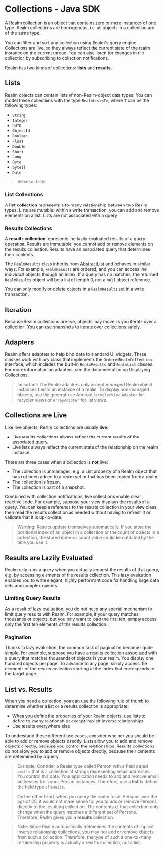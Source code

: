 # Collections - Java SDK
A Realm collection is an
object that contains zero or more instances of one
type. Realm collections
are homogenous, i.e. all objects in a collection are of the
same type.

You can filter and sort any collection using Realm's
query engine. Collections are
live, so they always reflect the
current state of the realm instance on the current
thread. You can also listen for changes in the collection by subscribing
to collection notifications.

Realm has two kinds of collections: **lists** and **results**.

## Lists
Realm objects can contain lists of non-Realm-object data
types. You can model these collections with the type `RealmList<T>`,
where `T` can be the following types:

- `String`
- `Integer`
- `UUID`
- `ObjectId`
- `Boolean`
- `Float`
- `Double`
- `Short`
- `Long`
- `Byte`
- `byte[]`
- `Date`

> Seealso:
> Lists
>

### List Collections
A **list collection** represents a to-many
relationship between two Realm
types. Lists are mutable: within a write transaction, you
can add and remove elements on a list. Lists are not
associated with a query.

### Results Collections
A **results collection** represents the lazily-evaluated
results of a query operation. Results are immutable: you
cannot add or remove elements on the results collection.
Results have an associated query that determines their
contents.

The `RealmResults` class inherits from
[AbstractList](https://developer.android.com/reference/java/util/AbstractList) and behaves
in similar ways. For example, `RealmResults` are ordered, and you can
access the individual objects through an index. If a query has no
matches, the returned `RealmResults` object will be a list of length
0, not a `null` object reference.

You can only modify or delete objects in a `RealmResults` set
in a write transaction.

## Iteration
Because Realm collections are live, objects may move as you
iterate over a collection. You can use
snapshots to iterate over collections safely.

## Adapters
Realm offers adapters to help bind data
to standard UI widgets. These classes work with any class that
implements the `OrderedRealmCollection` interface, which includes
the built-in `RealmResults` and `RealmList` classes. For more
information on adapters, see the documentation on
Displaying Collections.

> Important:
> The Realm adapters only accept *managed*
Realm object instances tied to an instance of a realm.
To display non-managed objects, use the general-use Android
`RecyclerView.Adapter` for recycler views or `ArrayAdapter` for
list views.
>

## Collections are Live
Like live objects, Realm collections
are usually **live**:

- Live results collections always reflect the current results of the associated query.
- Live lists always reflect the current state of the relationship on the realm instance.

There are three cases when a collection is **not** live:

- The collection is unmanaged, e.g. a List property of a Realm object that has not been added to a realm yet or that has been copied from a realm.
- The collection is frozen.
- The collection is part of a snapshot.

Combined with collection notifications, live collections enable clean,
reactive code. For example, suppose your view displays the
results of a query. You can keep a reference to the results
collection in your view class, then read the results
collection as needed without having to refresh it or
validate that it is up-to-date.

> Warning:
> Results update themselves automatically. If you
store the positional index of an object in a collection
or the count of objects in a collection, the stored index
or count value could be outdated by the time you use it.
>

## Results are Lazily Evaluated
Realm only runs a query when you actually request the
results of that query, e.g. by accessing elements of the
results collection. This lazy evaluation enables you to
write elegant, highly performant code for handling large
data sets and complex queries.

### Limiting Query Results
As a result of lazy evaluation, you do not need any special
mechanism to limit query results with Realm. For example, if
your query matches thousands of objects, but you only want
to load the first ten, simply access only the first ten
elements of the results collection.

### Pagination
Thanks to lazy evaluation, the common task of pagination
becomes quite simple. For example, suppose you have a
results collection associated with a query that matches
thousands of objects in your realm. You display one hundred
objects per page. To advance to any page, simply access the
elements of the results collection starting at the index
that corresponds to the target page.

## List vs. Results
When you need a collection, you can use the following rule
of thumb to determine whether a list or a results collection
is appropriate:

- When you define the properties of your Realm objects, use lists to define to-many relationships except implicit inverse relationships.
- Use results everywhere else.

To understand these different use cases, consider whether
you should be able to add or remove objects directly. Lists
allow you to add and remove objects directly, because you
control the relationships. Results collections do not allow
you to add or remove objects directly, because their contents
are determined by a query.

> Example:
> Consider a Realm type called Person with a field called
`emails` that is a collection of strings representing
email addresses. You control this data. Your application
needs to add and remove email addresses from your Person
instances. Therefore, use a **list** to define the field
type of `emails`.
>
> On the other hand, when you query the realm for all
Persons over the age of 25, it would not make sense for
you to add or remove Persons directly to the resulting
collection. The contents of that collection only change
when the query matches a different set of Persons.
Therefore, Realm gives you a **results** collection.
>

> Note:
> Since Realm automatically determines the contents of
implicit inverse relationship collections, you may not add
or remove objects from such a collection.
Therefore, the type of such a one-to-many relationship
property is actually a results collection, not a list.
>
